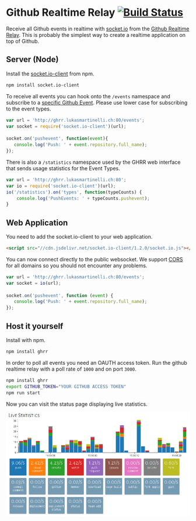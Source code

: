 # Github Realtime Relay [![Build Status](https://travis-ci.org/lukasmartinelli/ghrr.svg)](https://travis-ci.org/lukasmartinelli/ghrr)

Receive all Github events in realtime with [socket.io](http://socket.io/) from the [Github Realtime Relay](http://ghrr.lukasmartinelli.ch).
This is probably the simplest way to create a realtime application on top of Github.


## Server (Node)

Install the [socket.io-client](https://www.npmjs.org/package/socket.io-client) from npm.

```bash
npm install socket.io-client
```

To receive all events you can hook onto the `/events` namespace
and subscribe to a [specific Github Event](https://developer.github.com/v3/activity/events/types/). Please use lower case for subscribing to the event types.

```javascript
var url = 'http://ghrr.lukasmartinelli.ch:80/events';
var socket = require('socket.io-client')(url);

socket.on('pushevent', function(event){
   console.log('Push: ' + event.repository.full_name);
});

```

There is also a `/statistics` namespace used by the GHRR web interface that
sends usage statistics for the Event Types.

```javascript
var url = 'http://ghrr.lukasmartinelli.ch:80';
var io = require('socket.io-client')(url);
io('/statistics').on('types', function(typeCounts) {
    console.log('PushEvents: ' + typeCounts.pushevent);
}
```

## Web Application

You need to add the socket.io-client to your web application.

```html
<script src="//cdn.jsdelivr.net/socket.io-client/1.2.0/socket.io.js"></script>
```

You can now connect directly to the public websocket. We support
[CORS](http://www.html5rocks.com/en/tutorials/cors/)
for all domains so you should not encounter any problems.

```javascript
var url = 'http://ghrr.lukasmartinelli.ch:80/events';
var socket = io(url);

socket.on('pushevent', function (event) {
   console.log('Push: ' + event.repository.full_name);
});
```

## Host it yourself

Install with npm.

```bash
npm install ghrr
```

In order to poll all events you need an OAUTH access token.
Run the github realtime relay with a poll rate of `1000` and on port `3000`.

```bash
npm install ghrr
export GITHUB_TOKEN="YOUR GITHUB ACCESS TOKEN"
npm run start
```

Now you can visit the  status page displaying live statistics.

![Screenshot of Github Realtime Relay](screenshot.png)
